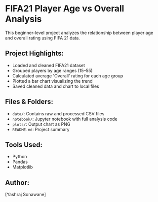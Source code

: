 # FIFA21 Player Age vs Overall Analysis

This beginner-level project analyzes the relationship between player age and overall rating using FIFA 21 data.

## Project Highlights:
- Loaded and cleaned FIFA21 dataset
- Grouped players by age ranges (15–55)
- Calculated average 'Overall' rating for each age group
- Plotted a bar chart visualizing the trend
- Saved cleaned data and chart to local files

## Files & Folders:
- `data/`: Contains raw and processed CSV files
- `notebook/`: Jupyter notebook with full analysis code
- `plots/`: Output chart as PNG
- `README.md`: Project summary

## Tools Used:
- Python
- Pandas
- Matplotlib

## Author:
[Yashraj Sonawane]
